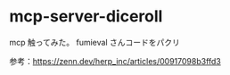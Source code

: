 # mcp-server-diceroll

mcp 触ってみた。
fumieval さんコードをパクリ

参考：https://zenn.dev/herp_inc/articles/00917098b3ffd3
